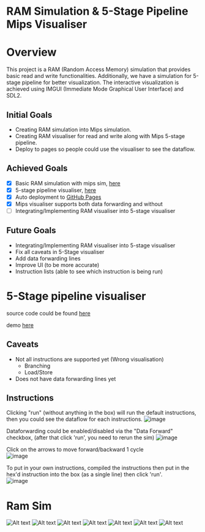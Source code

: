 # RAM Simulation & 5-Stage Pipeline Mips Visualiser

# Overview

This project is a RAM (Random Access Memory) simulation that provides basic read and write functionalities. Additionally, we have a simulation for 5-stage pipeline for better visualization. The interactive visualization is achieved using IMGUI (Immediate Mode Graphical User Interface) and SDL2.

## Initial Goals

- Creating RAM simulation into Mips simulation.
- Creating RAM visualiser for read and write along with Mips 5-stage pipeline.
- Deploy to pages so people could use the visualiser to see the dataflow.

## Achieved Goals
- [x] Basic RAM simulation with mips sim, [here](https://github.com/d-a-y-dev/ram-sim)
- [x] 5-stage pipeline visualiser, [here](https://github.com/d-a-y-dev/mips-visualiser)
- [x] Auto deployment to [GitHub Pages](https://d-a-y-dev.github.io/mips-visualiser/)
- [x] Mips visualiser supports both data forwarding and without
- [ ] Integrating/Implementing RAM visualiser into 5-stage visualiser

## Future Goals
- Integrating/Implementing RAM visualiser into 5-stage visualiser
- Fix all caveats in 5-Stage visualiser
- Add data forwarding lines
- Improve UI (to be more accurate)
- Instruction lists (able to see which instruction is being run)

# 5-Stage pipeline visualiser
source code could be found [here](https://github.com/d-a-y-dev/mips-visualiser)

demo [here](https://d-a-y-dev.github.io/mips-visualiser/)
## Caveats
- Not all instructions are supported yet (Wrong visualisation)
    - Branching
    - Load/Store
- Does not have data forwarding lines yet

## Instructions
Clicking "run" (without anything in the box) will run the default instructions, then you could see the dataflow for each instructions.
![image](https://github.com/d-a-y-dev/d-a-y-dev.github.io/assets/88727759/35fbd437-84cc-4a74-bdac-dc0cdb0bbca8)

Dataforwarding could be enabled/disabled via the "Data Forward" checkbox, (after that click 'run', you need to rerun the sim)
![image](https://github.com/d-a-y-dev/d-a-y-dev.github.io/assets/88727759/6e05af46-5219-4686-a211-7e644ac1b9de)

Click on the arrows to move forward/backward 1 cycle                
![image](https://github.com/d-a-y-dev/d-a-y-dev.github.io/assets/88727759/9f3a9c84-96ee-445c-bb3a-26a19eedd9c5)

To put in your own instructions, compiled the instructions then put in the hex'd instruction into the box (as a single line) then click 'run'.           
![image](https://github.com/d-a-y-dev/d-a-y-dev.github.io/assets/88727759/52a6c175-a150-44b3-8e05-6e84b31bf840)

<!-- ## Requirements

Ensure you have the following dependencies installed before running the project:

- C++ Compiler
- IMGUI Library
- SDL2 Library -->

# Ram Sim
![Alt text](https://github.com/d-a-y-dev/d-a-y-dev.github.io/assets/104582029/7affc6bf-b3cb-40bd-80b4-04788df4e647)
![Alt text](https://github.com/d-a-y-dev/d-a-y-dev.github.io/assets/104582029/82519b59-2313-4572-9dd6-70bc973a769a)
![Alt text](https://github.com/d-a-y-dev/d-a-y-dev.github.io/assets/104582029/46f0f171-6be5-4369-89e2-38cac9399101)
![Alt text](https://github.com/d-a-y-dev/d-a-y-dev.github.io/assets/104582029/1fe1e00d-bfc5-46cb-9604-caf3e03fcbe4)
![Alt text](https://github.com/d-a-y-dev/d-a-y-dev.github.io/assets/104582029/381418af-46d2-431e-978a-55f6d5dd64e4)
![Alt text](https://github.com/d-a-y-dev/d-a-y-dev.github.io/assets/104582029/517a0245-8ed3-4c39-ba16-734f428232ac)
![Alt text](https://github.com/d-a-y-dev/d-a-y-dev.github.io/assets/104582029/b1418736-f727-443c-bd1e-df577116223e)
